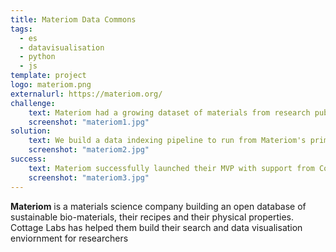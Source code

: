 ```yaml
---
title: Materiom Data Commons
tags:
  - es
  - datavisualisation
  - python
  - js
template: project
logo: materiom.png
externalurl: https://materiom.org/
challenge:
    text: Materiom had a growing dataset of materials from research publications and from user submissions, and they wanted a way for end users to find materials by their properties, and to comparatively graph them against each other.  This would enable scientists to find materials which had suitable properties for their needs, and to select the most appropriate ones by comparison to other matierials and to their non-renewable alternatives.
    screenshot: "materiom1.jpg"
solution:
    text: We build a data indexing pipeline to run from Materiom's primary database into a custom built search and visualisation environment.  This allowed us to provide novel searching tools (such as searching by material property), and to combine with a researcher-focused comparison view using contour plots.  Reseachers would select a number of materials from search, and then switch to comparison view, where multiple properties can be plotted against each other.  Behind the scenes this involved a lot of data normalisation to ensure coherent and comparable results.
    screenshot: "materiom2.jpg"
success:
    text: Materiom successfully launched their MVP with support from Cottage Labs, and are growing their database with input from users and Machine Learning algorithms reviewing the materials science literature.  We are now looking together at future work to make the data even more valuable to researchers.
    screenshot: "materiom3.jpg"
---
```


**Materiom** is a materials science company building an open database of sustainable bio-materials, their recipes and their physical properties.  Cottage Labs has helped them build their search and data visualisation enviornment for researchers